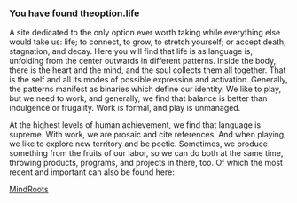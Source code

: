 ### You have found theoption.life

A site dedicated to the only option ever worth taking while everything else would take us: life; to connect, to grow, to stretch yourself; or accept death, stagnation, and decay. Here you will find that life is as language is, unfolding from the center outwards in different patterns. Inside the body, there is the heart and the mind, and the soul collects them all together. That is the self and all its modes of possible expression and activation. Generally, the patterns manifest as binaries which define our identity. We like to play, but we need to work, and generally, we find that balance is better than indulgence or frugality. Work is formal, and play is unmanaged. 

At the highest levels of human achievement, we find that language is supreme. With work, we are prosaic and cite references. And when playing, we like to explore new territory and be poetic. Sometimes, we produce something from the fruits of our labor, so we can do both at the same time, throwing products, programs, and projects in there, too. Of which the most recent and important can also be found here:

[MindRoots](/mindroots)